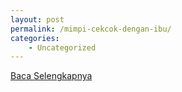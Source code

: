 ```yaml
---
layout: post
permalink: /mimpi-cekcok-dengan-ibu/
categories:
    - Uncategorized
---
```


[Baca Selengkapnya](/04)